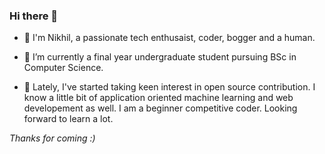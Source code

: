 ### Hi there 👋

- 👋 I'm Nikhil, a passionate tech enthusaist, coder, bogger and a human.

- 🔭 I’m currently a final year undergraduate student pursuing BSc in Computer Science.

- 🌱 Lately, I've started taking keen interest in open source contribution. I know a little bit of application oriented machine learning and web developement as well. I am a beginner competitive coder. Looking forward to learn a lot.

*Thanks for coming :)*
